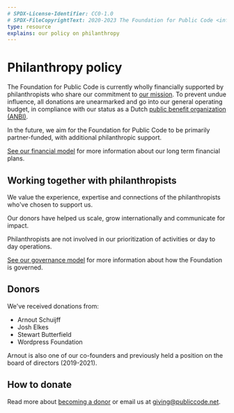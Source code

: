 ```yaml
---
# SPDX-License-Identifier: CC0-1.0
# SPDX-FileCopyrightText: 2020-2023 The Foundation for Public Code <info@publiccode.net>
type: resource
explains: our policy on philanthropy
---
```


# Philanthropy policy

The Foundation for Public Code is currently wholly financially supported by philanthropists who share our commitment to [our mission](https://about.publiccode.net/organization/mission.html). To prevent undue influence, all donations are unearmarked and go into our general operating budget, in compliance with our status as a Dutch [public benefit organization (ANBI)](https://www.belastingdienst.nl/wps/wcm/connect/bldcontenten/belastingdienst/business/business-public-benefit-organisations/public_benefit_organisations/public_benefit_organisations).

In the future, we aim for the Foundation for Public Code to be primarily partner-funded, with additional philanthropic support.

[See our financial model](https://about.publiccode.net/organization/financial-model.html) for more information about our long term financial plans.

## Working together with philanthropists

We value the experience, expertise and connections of the philanthropists who've chosen to support us.

Our donors have helped us scale, grow internationally and communicate for impact.

Philanthropists are not involved in our prioritization of activities or day to day operations.

[See our governance model](https://about.publiccode.net/organization/governance-model.html) for more information about how the Foundation is governed.

## Donors

We've received donations from:

* Arnout Schuijff
* Josh Elkes
* Stewart Butterfield
* Wordpress Foundation

Arnout is also one of our co-founders and previously held a position on the board of directors (2019-2021).

## How to donate

Read more about [becoming a donor](https://about.publiccode.net/CONTRIBUTING.html#institutional-giving-and-philanthropy) or email us at <giving@publiccode.net>.
